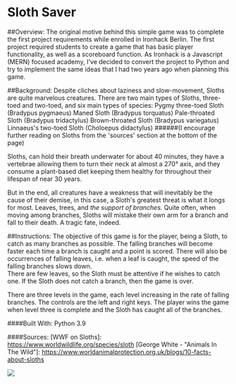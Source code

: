# Sloth Saver

##Overview: 
The original motive behind this simple game was to complete the first project requirements while enrolled in Ironhack Berlin.
The first project required students to create a game that has basic player functionality, as well as a scoreboard function. 
As Ironhack is a Javascript (MERN) focused academy, I've decided to convert the project to Python and try to implement the same ideas 
that I had two years ago when planning this game.


##Background:
Despite cliches about laziness and slow-movement, Sloths are quite marvelous creatures. There are two main types of Sloths, three-toed and two-toed, 
and six main types of species:
Pygmy three-toed Sloth (Bradypus pygmaeus)
Maned Sloth (Bradypus torquatus)
Pale-throated Sloth (Bradypus tridactylus)
Brown-throated Sloth (Bradypus variegatus)
Linnaeus's two-toed Sloth (Choloepus didactylus)
######(I encourage further reading on Sloths from the 'sources' section at the bottom of the page)

Sloths, can hold their breath underwater for about 40 minutes, 
they have a vertebrae allowing them to turn their neck at almost a 270° axis, 
and they consume a plant-based diet keeping them healthy for throughout their lifespan of near 30 years.

But in the end, all creatures have a weakness that will inevitably be the cause of their demise, 
in this case, a Sloth's greatest threat is what it longs for most. Leaves, trees, and *the support of branches.* 
Quite often, when moving among branches, Sloths will mistake their own arm for a branch and fall to their death. 
A tragic fate, indeed.

##Instructions:
The objective of this game is for the player, being a Sloth, to catch as many branches as possible. 
The falling branches will become faster each time a branch is caught and a point is scored.
There will also be occurrences of falling leaves, i.e. when a leaf is caught, the speed of the falling branches slows down.  
There are few leaves, so the Sloth must be attentive if he wishes to catch one.
If the Sloth does not catch a branch, then the game is over. 


There are three levels in the game, each level increasing in the rate of falling branches.
The controls are the left and right keys. 
The player wins the game when level three is complete and the Sloth has caught all of the branches.



####Built With:
Python 3.9


####Sources:
[WWF on Sloths]: https://www.worldwildlife.org/species/sloth
[George White - "Animals In The Wild"]: https://www.worldanimalprotection.org.uk/blogs/10-facts-about-sloths


![](https://media.giphy.com/media/p2J2OMrBI6ErC/giphy.gif)